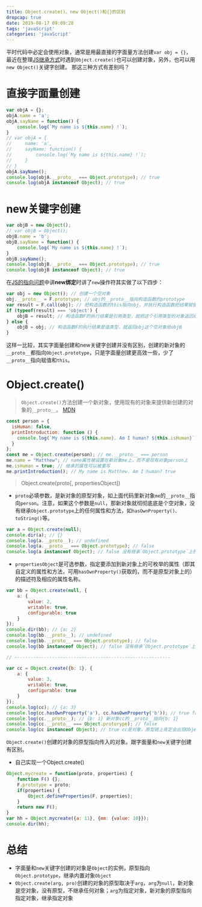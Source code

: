 ```yaml
---
title: Object.create()、new Object()和{}的区别
dropcap: true
date: 2019-08-17 09:09:28
tags: 'javaScript'
categories: 'javaScript'
---
```

平时代码中必定会使用对象，通常是用最直接的字面量方法创建`var obj = {}`，最近在整理[JS继承方式](https://lijing0906.github.io/post/jsInherit)时遇到`Object.create()`也可以创建对象，另外，也可以用`new Object()`关键字创建。
那这三种方式有差别吗？
# **直接字面量创建**
```javascript
var objA = {};
objA.name = 'a';
objA.sayName = function() {
    console.log(`My name is ${this.name} !`);
}
// var objA = {
//     name: 'a',
//     sayName: function() {
//         console.log(`My name is ${this.name} !`);
//     }
// }
objA.sayName();
console.log(objA.__proto__ === Object.prototype); // true
console.log(objA instanceof Object); // true
```
# **new关键字创建**
```javascript
var objB = new Object();
// var objB = Object();
objB.name = 'b';
objB.sayName = function() {
    console.log(`My name is ${this.name} !`);
}
objB.sayName();
console.log(objB.__proto__ === Object.prototype); // true
console.log(objB instanceof Object); // true
```
在[JS的指向问题](https://lijing0906.github.io/post/JSthis)中讲**new绑定**时讲了`new`操作符其实做了以下四步：
```javascript
var obj = new Object(); // 创建一个空对象
obj.__proto__ = F.prototype; // obj的__proto__指向构造函数的prototype
var result = F.call(obj); // 把构造函数的this指向obj，并执行构造函数把结果赋值给result
if (typeof(result) === 'object') {
    objB = result; // 构造函数F的执行结果是引用类型，就把这个引用类型的对象返回给objB
} else {
    objB = obj; // 构造函数F的执行结果是值类型，就返回obj这个空对象给objB
}
```
这样一比较，其实字面量创建和new关键字创建并没有区别，创建的新对象的`__proto__`都指向`Object.prototype`，只是字面量创建更高效一些，少了`__proto__`指向赋值和`this`。
# **Object.create()**
> `Object.create()`方法创建一个新对象，使用现有的对象来提供新创建的对象的`__proto__`。 [MDN](https://developer.mozilla.org/zh-CN/docs/Web/JavaScript/Reference/Global_Objects/Object/create)

```javascript
const person = {
  isHuman: false,
  printIntroduction: function () {
    console.log(`My name is ${this.name}. Am I human? ${this.isHuman}`);
  }
};
const me = Object.create(person); // me.__proto__ === person
me.name = "Matthew"; // name属性被设置在新对象me上，而不是现有对象person上
me.isHuman = true; // 继承的属性可以被重写
me.printIntroduction(); // My name is Matthew. Am I human? true
```
> Object.create(proto[, propertiesObject])

* `proto`必填参数，是新对象的原型对象，如上面代码里新对象`me`的`__proto__`指向`person`。注意，如果这个参数是`null`，那新对象就彻彻底底是个空对象，没有继承`Object.prototype`上的任何属性和方法，如`hasOwnProperty()、toString()`等。
```javascript
var a = Object.create(null);
console.dir(a); // {}
console.log(a.__proto__); // undefined
console.log(a.__proto__ === Object.prototype); // false
console.log(a instanceof Object); // false 没有继承`Object.prototype`上的任何属性和方法，所以原型链上不会出现Object
```
* `propertiesObject`是可选参数，指定要添加到新对象上的可枚举的属性（即其自定义的属性和方法，可用`hasOwnProperty()`获取的，而不是原型对象上的）的描述符及相应的属性名称。
```javascript
var bb = Object.create(null, {
    a: {
        value: 2,
        writable: true,
        configurable: true
    }
});
console.dir(bb); // {a: 2}
console.log(bb.__proto__); // undefined
console.log(bb.__proto__ === Object.prototype); // false
console.log(bb instanceof Object); // false 没有继承`Object.prototype`上的任何属性和方法，所以原型链上不会出现Object

// ----------------------------------------------------------

var cc = Object.create({b: 1}, {
    a: {
        value: 3,
        writable: true,
        configurable: true
    }
});
console.log(cc); // {a: 3}
console.log(cc.hasOwnProperty('a'), cc.hasOwnProperty('b')); // true false 说明第二个参数设置的是新对象自身可枚举的属性
console.log(cc.__proto__); // {b: 1} 新对象cc的__proto__指向{b: 1}
console.log(cc.__proto__ === Object.protorype); // false
console.log(cc instanceof Object); // true cc是对象，原型链上肯定会出现Object
```
`Object.create()`创建的对象的原型指向传入的对象。跟字面量和`new`关键字创建有区别。
* 自己实现一个Object.create()
```javascript
Object.mycreate = function(proto, properties) {
    function F() {};
    F.prototype = proto;
    if(properties) {
        Object.defineProperties(F, properties);
    }
    return new F();
}
var hh = Object.mycreate({a: 11}, {mm: {value: 10}});
console.dir(hh);
```
# **总结**
* 字面量和`new`关键字创建的对象是`Object`的实例，原型指向`Object.prototype`，继承内置对象`Object`
* `Object.create(arg, pro)`创建的对象的原型取决于`arg`，`arg`为`null`，新对象是空对象，没有原型，不继承任何对象；`arg`为指定对象，新对象的原型指向指定对象，继承指定对象